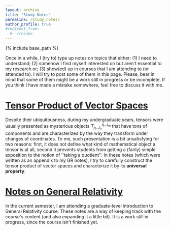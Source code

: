 ```yaml
---
layout: archive
title: "Study Notes"
permalink: /study_notes/
author_profile: true
#redirect_from:
  #- /resume
---
```


{% include base_path %}

Once in a while, I (try to) type up notes on topics that either: (1) I need to understand; (2) somehow I find myself interested on but aren't essential to my research or; (3) show(ed) up in courses that I am attending to (or attended to). I will try to post some of them in this page. Please, bear in mind that some of them might be a work still in progress or be incomplete. If you think I have made a mistake somewhere, feel free to discuss it with me.

[Tensor Product of Vector Spaces](https://rodrigoirm.github.io/files/notes/tensor_products.pdf)
======
Despite their ubiquitousness, during my undergraduate years, tensors were usually presented as mysterious objects $T_{j_1...j_n}^{i_1...i_m}$ that have tons of components and are characterized by the way they transform under changes of coordinates. To me, such presentation is a bit unsatisfying for two reasons: first, it does not define what kind of mathematical object a tensor is at all, second it prevents students from getting a (fairly) simple exposition to the notion of ''taking a quotient''. In these notes (which were written as an appendix to my GR notes), I try to carefully construct the tensor product of vector spaces and characterize it by its __universal property__.


[Notes on General Relativity](https://rodrigoirm.github.io/files/notes/gr2023_2.pdf)
======
In the current semester, I am attending a graduate-level introduction to General Relativity course. These notes are a way of keeping track with the course's content (and also expanding it a little bit). It is a work still in progress, since the course isn't finished yet.